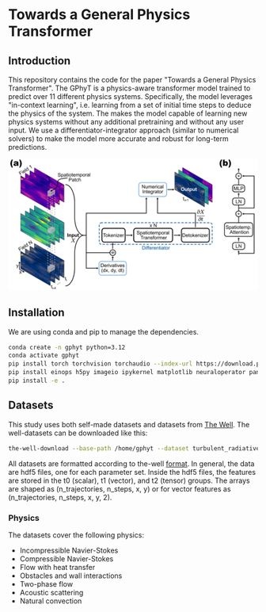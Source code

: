 # Towards a General Physics Transformer
## Introduction

This repository contains the code for the paper "Towards a General Physics Transformer". The GPhyT is a physics-aware transformer model trained to predict over
11 different physics systems. Specifically, the model leverages "in-context learning", i.e. learning from a set of initial time steps to deduce the physics of the system.
The makes the model capable of learning new physics systems without any additional pretraining and without any user input.
We use a differentiator-integrator approach (similar to numerical solvers) to make the model more accurate and robust for long-term predictions.

<img src="images/arch.png" width="800">

## Installation

We are using conda and pip to manage the dependencies.

```bash
conda create -n gphyt python=3.12
conda activate gphyt
pip install torch torchvision torchaudio --index-url https://download.pytorch.org/whl/cu128
pip install einops h5py imageio ipykernel matplotlib neuraloperator pandas the-well wandb dotenv torchtnt
pip install -e .
```


## Datasets

This study uses both self-made datasets and datasets from [The Well](https://polymathic-ai.org/the_well/).
The well-datasets can be downloaded like this:

```bash
the-well-download --base-path /home/gphyt --dataset turbulent_radiative_layer_2D
```

All datasets are formatted according to the-well [format](https://polymathic-ai.org/the_well/data_format/).
In general, the data are hdf5 files, one for each parameter set.
Inside the hdf5 files, the features are stored in the t0 (scalar), t1 (vector), and t2 (tensor) groups.
The arrays are shaped as (n_trajectories, n_steps, x, y) or for vector features as (n_trajectories, n_steps, x, y, 2).

### Physics

The datasets cover the following physics:

- Incompressible Navier-Stokes
- Compressible Navier-Stokes
- Flow with heat transfer
- Obstacles and wall interactions
- Two-phase flow
- Acoustic scattering
- Natural convection